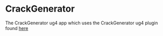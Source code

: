 # CrackGenerator
The CrackGenerator ug4 app which uses the CrackGenerator ug4 plugin found [here](https://github.com/NeuroBox3D/plugin_CrackGenerator)
